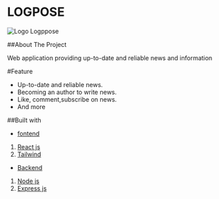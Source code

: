 # LOGPOSE
![Logo Logppose](https://github.com/masgunady/fw15-logpose-frontend/blob/main/src/assets/image/logo-tosca.png)

##About The Project

Web application providing up-to-date and reliable news and information

#Feature

- Up-to-date and reliable news.
- Becoming an author to write news.
- Like, comment,subscribe on news.
- And more

##Built with

- [fontend]()
1. [React js ](https://reactjs.org/)
2. [Tailwind](https://tailwindcss.com/)

- [Backend](https://github.com/rioprayoga23/fw12-backend-collab)
1. [Node js](https://nodejs.org/en/)
2. [Express js](https://expressjs.com/en/starter/installing.html)
